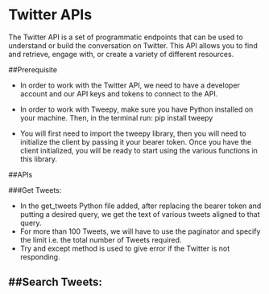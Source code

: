 # Twitter APIs

The Twitter API is a set of programmatic endpoints that can be used to understand or build the conversation on Twitter. This API allows you to find and retrieve, engage with, or create a variety of different resources. 

##Prerequisite

- In order to work with the Twitter API, we need to have a developer account and our API keys and tokens to connect to the API.

- In order to work with Tweepy, make sure you have Python installed on your machine. Then, in the terminal run:
      pip install tweepy

- You will first need to import the tweepy library, then you will need to initialize the client by passing it your bearer token. Once you have the client initialized, you will be ready to start using the various functions in this library.

##APIs

###Get Tweets:
- In the get_tweets Python file added, after replacing the bearer token and putting a desired query, we get the text of various tweets aligned to that query. 
- For more than 100 Tweets, we will have to use the paginator and specify the limit i.e. the total number of Tweets required.
- Try and except method is used to give error if the Twitter is not responding. 

##Search Tweets:
- 


